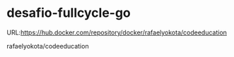 # desafio-fullcycle-go
URL:https://hub.docker.com/repository/docker/rafaelyokota/codeeducation

rafaelyokota/codeeducation
